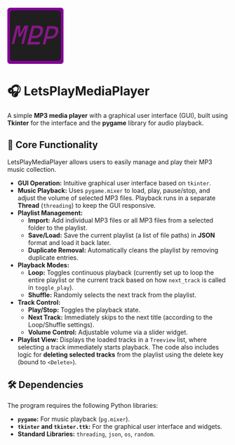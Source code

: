 ![ICO](MPLP.png)

# 🎧 LetsPlayMediaPlayer

A simple **MP3 media player** with a graphical user interface (GUI), built using **Tkinter** for the interface and the **pygame** library for audio playback.

## 🌟 Core Functionality

LetsPlayMediaPlayer allows users to easily manage and play their MP3 music collection.

* **GUI Operation:** Intuitive graphical user interface based on `tkinter`.
* **Music Playback:** Uses `pygame.mixer` to load, play, pause/stop, and adjust the volume of selected MP3 files. Playback runs in a separate **Thread** (`threading`) to keep the GUI responsive.
* **Playlist Management:**
    * **Import:** Add individual MP3 files or all MP3 files from a selected folder to the playlist.
    * **Save/Load:** Save the current playlist (a list of file paths) in **JSON** format and load it back later.
    * **Duplicate Removal:** Automatically cleans the playlist by removing duplicate entries.
* **Playback Modes:**
    * **Loop:** Toggles continuous playback (currently set up to loop the entire playlist or the current track based on how `next_track` is called in `toggle_play`).
    * **Shuffle:** Randomly selects the next track from the playlist.
* **Track Control:**
    * **Play/Stop:** Toggles the playback state.
    * **Next Track:** Immediately skips to the next title (according to the Loop/Shuffle settings).
    * **Volume Control:** Adjustable volume via a slider widget.
* **Playlist View:** Displays the loaded tracks in a `Treeview` list, where selecting a track immediately starts playback. The code also includes logic for **deleting selected tracks** from the playlist using the delete key (bound to `<Delete>`).

## 🛠️ Dependencies

The program requires the following Python libraries:

* **`pygame`:** For music playback (`pg.mixer`).
* **`tkinter` and `tkinter.ttk`:** For the graphical user interface and widgets.
* **Standard Libraries:** `threading`, `json`, `os`, `random`.